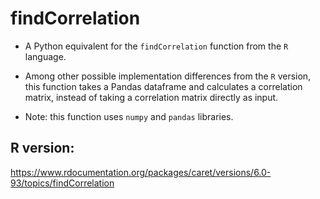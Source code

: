 # findCorrelation
- A Python equivalent for the `findCorrelation` function from the `R` language.

- Among other possible implementation differences from the `R` version, this function takes a Pandas dataframe and calculates a correlation matrix, instead of taking a correlation matrix directly as input.

- Note: this function uses `numpy` and `pandas` libraries.


## R version:
    
https://www.rdocumentation.org/packages/caret/versions/6.0-93/topics/findCorrelation
     